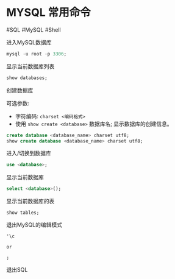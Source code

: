 # MYSQL 常用命令

#SQL #MySQL #Shell

进入MySQL数据库

```sql
mysql -u root -p 3306;
```

显示当前数据库列表

```sql
show databases;
```

创建数据库

可选参数:

- 字符编码:  `charset <编码格式>`
- 使用 `show create <database>` 数据库名; 显示数据库的创建信息。

```sql
create database <database_name> charset utf8;
show create database <database_name> charset utf8;
```

进入/切换到数据库

```sql
use <database>;
```

显示当前数据库

```sql
select <database>();
``` 

显示当前数据库的表

```
show tables;
```

退出MySQL的编辑模式

```
'\c

or

;
```

退出SQL

```sql

```